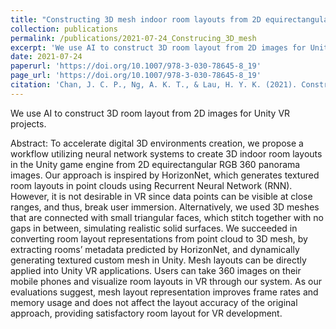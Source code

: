```yaml
---
title: "Constructing 3D mesh indoor room layouts from 2D equirectangular RGB 360 panorama images for the Unity game engine"
collection: publications
permalink: /publications/2021-07-24_Construcing_3D_mesh
excerpt: 'We use AI to construct 3D room layout from 2D images for Unity VR projects.'
date: 2021-07-24
paperurl: 'https://doi.org/10.1007/978-3-030-78645-8_19'
page_url: 'https://doi.org/10.1007/978-3-030-78645-8_19'
citation: 'Chan, J. C. P., Ng, A. K. T., & Lau, H. Y. K. (2021). Constructing 3D mesh indoor room layouts from 2D equirectangular RGB 360 panorama images for the Unity game engine. In C. Stephanidis, M. Antona, & S. Ntoa (Eds.), <i>Communications in computer and information science: Vol. 1421. HCI international 2021 - Posters</i> (pp. 148–155). Springer.'
---
```

We use AI to construct 3D room layout from 2D images for Unity VR projects.

Abstract:
To accelerate digital 3D environments creation, we propose a workflow utilizing neural network systems to create 3D indoor room layouts in the Unity game engine from 2D equirectangular RGB 360 panorama images. Our approach is inspired by HorizonNet, which generates textured room layouts in point clouds using Recurrent Neural Network (RNN). However, it is not desirable in VR since data points can be visible at close ranges, and thus, break user immersion. Alternatively, we used 3D meshes that are connected with small triangular faces, which stitch together with no gaps in between, simulating realistic solid surfaces. We succeeded in converting room layout representations from point cloud to 3D mesh, by extracting rooms’ metadata predicted by HorizonNet, and dynamically generating textured custom mesh in Unity. Mesh layouts can be directly applied into Unity VR applications. Users can take 360 images on their mobile phones and visualize room layouts in VR through our system. As our evaluations suggest, mesh layout representation improves frame rates and memory usage and does not affect the layout accuracy of the original approach, providing satisfactory room layout for VR development.
